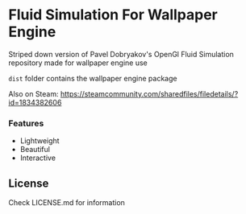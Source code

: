 # Fluid Simulation For Wallpaper Engine

Striped down version of Pavel Dobryakov's OpenGl Fluid Simulation repository made for wallpaper engine use

`dist` folder contains the wallpaper engine package

Also on Steam: https://steamcommunity.com/sharedfiles/filedetails/?id=1834382606

### Features
- Lightweight
- Beautiful
- Interactive

## License

Check LICENSE.md for information
